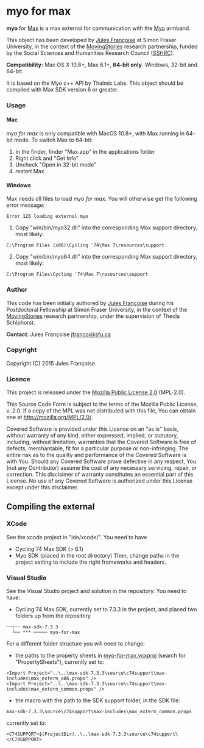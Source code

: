 # myo for max

**myo** for [Max](https://cycling74.com/products/max/) is a max external for communication with the [Myo](http://myo.com/) armband.

This object has been developed by [Jules Françoise](http://julesfrancoise.com/) at Simon Fraser University, in the context of the [MovingStories](http://movingstories.ca/) research partnership, funded by the Social Sciences and Humanities Research Council ([SSHRC](http://www.sshrc-crsh.gc.ca/)).

**Compatibility:** Mac OS X  10.8+, Max 6.1+, **64-bit only**. Windows, 32-bit and 64-bit.

It is based on the Myo c++ API by Thalmic Labs.
This object should be compiled with Max SDK version 6 or greater.

### Usage

#### Mac

*myo for max* is only compatible with MacOS 10.8+, with Max running in 64-bit mode. To switch Max to 64-bit:

1. In the finder, finder "Max.app" in the applications folder
2. Right click and "Get Info"
3. Uncheck "Open in 32-bit mode"
4. restart Max

#### Windows

Max needs dll files to load *myo for max*. You will otherwise get the following error message:

`Error 126 loading external myo`

1. Copy "win/bin/myo32.dll" into the corresponding Max support directory, most likely:

`C:\Program Files (x86)\Cycling '74\Max 7\resources\support`

2. Copy "win/bin/myo64.dll" into the corresponding Max support directory, most likely:

`C:\Program Files\Cycling '74\Max 7\resources\support`

### Author

This code has been initially authored by <a href="http://julesfrancoise.com">Jules Françoise</a> during his Postdoctoral Fellowship at Simon Fraser University, in the context of the [MovingStories](http://movingstories.ca/) research partnership, under the supervision of Thecla Schiphorst.

**Contact**: Jules Françoise <jfrancoi@sfu.ca>

### Copyright

Copyright (C) 2015 Jules Françoise.

### Licence

This project is released under the [Mozilla Public License 2.0](https://www.mozilla.org/en-US/MPL/2.0/) (MPL-2.0).

This Source Code Form is subject to the terms of the Mozilla Public
License, v. 2.0. If a copy of the MPL was not distributed with this
file, You can obtain one at http://mozilla.org/MPL/2.0/.

Covered Software is provided under this License on an "as is" basis, without warranty of any kind, either expressed, implied, or statutory, including, without limitation, warranties that the Covered Software is free of defects, merchantable, fit for a particular purpose or non-infringing. The entire risk as to the quality and performance of the Covered Software is with You. Should any Covered Software prove defective in any respect, You (not any Contributor) assume the cost of any necessary servicing, repair, or correction. This disclaimer of warranty constitutes an essential part of this License. No use of any Covered Software is authorized under this License except under this disclaimer.

## Compiling the external

### XCode

See the xcode project in "ide/xcode/".
You need to have
* Cycling'74 Max SDK (> 6.1)
* Myo SDK (placed in the root directory)
Then, change paths in the project setting to include the right frameworks and headers.

### Visual Studio

See the Visual Studio project and solution in the repository.
You need to have:
* Cycling'74 Max SDK, currently set to 7.3.3 in the project, and placed two folders up from the repository

```
──┬── max-sdk-7.3.3
  └── *** ───── myo-for-max
```

For a different folder structure you will need to change:
* the paths to the property sheets in [myo-for-max.vcxproj](myo-for-max.vcxproj) (search for "PropertySheets"), currently set to:

```
<Import Project="..\..\max-sdk-7.3.3\source\c74support\max-includes\max_extern_x86.props" />
<Import Project="..\..\max-sdk-7.3.3\source\c74support\max-includes\max_extern_common.props" />
```

* the macro with the path to the SDK support folder, in the SDK file:

```
max-sdk-7.3.3\source\c74support\max-includes\max_extern_common.props
```

currently set to:

```
<C74SUPPORT>$(ProjectDir)..\..\max-sdk-7.3.3\source\c74support\</C74SUPPORT>
```
